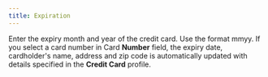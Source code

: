 ```yaml
---
title: Expiration
---
```



Enter the expiry month and year of the credit card. Use the format mmyy.  If you select a card number in Card **Number**  field, the expiry date, cardholder's name, address and zip code is automatically  updated with details specified in the **Credit 
 Card** profile.
